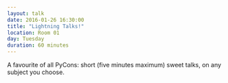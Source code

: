 ```yaml
---
layout: talk
date: 2016-01-26 16:30:00
title: "Lightning Talks!"
location: Room 01
day: Tuesday
duration: 60 minutes
---
```


A favourite of all PyCons: short (five minutes maximum) sweet talks, on any subject you choose.